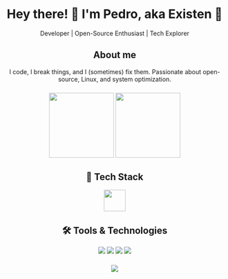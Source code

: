 <h1 align="center">Hey there! 👋 I'm Pedro, aka Existen 🚀</h1>
<p align="center">Developer | Open-Source Enthusiast | Tech Explorer</p>


###

<h2 align="center">About me</h2>
<p align="center">I code, I break things, and I (sometimes) fix them. Passionate about open-source, Linux, and system optimization.</p>



###

<div align="center">
  <img src="https://github-readme-stats.vercel.app/api?username=existencialistaP&show_icons=true&theme=onedark&hide_border=true" height="150" />
  <img src="https://github-readme-stats.vercel.app/api/top-langs/?username=existencialistaP&layout=compact&theme=onedark&hide_border=true" height="150" />
</div>


###

<h2 align="center">🚀 Tech Stack</h2>

<div align="center">
  <img src="https://skillicons.dev/icons?i=java,cs,js,ts,react,nextjs,jquery,postgres,c,zig,docker,linux" height="50" />
</div>

###
<h2 align="center">🛠 Tools & Technologies</h2>
<p align="center">
  <img src="https://img.shields.io/badge/Editor-Neovim-blue?style=for-the-badge&logo=neovim" />
  <img src="https://img.shields.io/badge/Shell-Fish-informational?style=for-the-badge&logo=gnu-bash" />
  <img src="https://img.shields.io/badge/OS-Arch_Linux-1793D1?style=for-the-badge&logo=arch-linux&logoColor=white" />
  <img src="https://img.shields.io/badge/IDE-IntelliJ%20IDEA-blue?style=for-the-badge&logo=intellij-idea&logoColor=white" />

</p>



###


<div align="center">
  <img src="https://profile-counter.glitch.me/OExistencialista/count.svg?"  />
</div>

###

